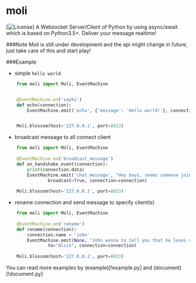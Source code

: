 # moli
[![License](https://img.shields.io/badge/License-Apache%202.0-blue.svg)]
A Websocket Server/Client of Python by using async/await which is based on Python3.5+. Deliver your message realtime!

###Note
Moli is still under development and the api might change in future, just take care of this and start play!

###Example
+ simple `hello world`
```python
    from moli import Moli, EventMachine


    @EventMachine.on('sayhi')
    def echo(connection):
        EventMachine.emit('echo', {'message': 'Hello world!'}, connection=connection)


    Moli.blossom(host='127.0.0.1', port=8013)
```

+ broadcast message to all connect client
```python
    from moli import Moli, EventMachine
    
    @EventMachine.on('broadcast_message')
    def on_handshake_event(connection):
        print(connection.data)
        EventMachine.emit('chat_message', "Hey boys, seems someone join us!", 
                broadcast=True, connection=connection)
     
    Moli.blossom(host='127.0.0.1', port=8013)
```

+ rename connection and send message to specify client(s)
```python
    from moli import Moli, EventMachine
    
    @EventMachine.on('rename')
    def rename(connection):
        connection.name = 'john'
        EventMachine.emit(None, "John wanna to tell you that he loves you", 
                to="Alice", connection=connection)
    
    Moli.blossom(host='127.0.0.1', port=8013)
```

You can read more examples by (example)[!example.py] and (document)[!document.py]
